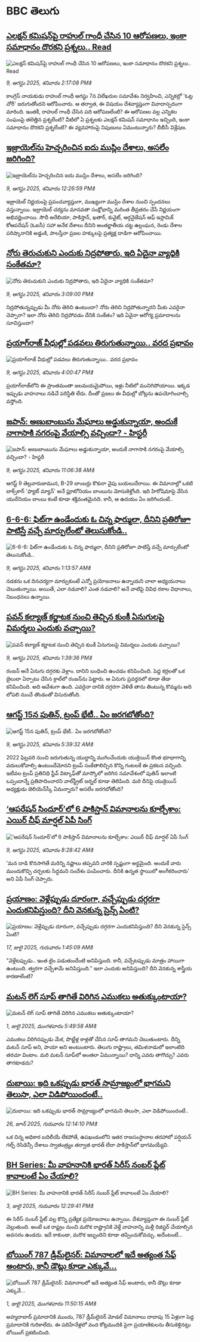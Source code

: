 # BBC తెలుగు## [ఎలక్షన్ కమిషన్‌పై రాహుల్ గాంధీ చేసిన 10 ఆరోపణలు, ఇంకా సమాధానం దొరకని ప్రశ్నలు.. Read](https://www.bbc.com/telugu/articles/cm2vz8de1qno?at_medium=RSS&at_campaign=rss?at_campaign=githubrss)![ఎలక్షన్ కమిషన్‌పై రాహుల్ గాంధీ చేసిన 10 ఆరోపణలు, ఇంకా సమాధానం దొరకని ప్రశ్నలు.. Read](https://ichef.bbci.co.uk/ace/ws/240/cpsprodpb/73aa/live/78194e20-7516-11f0-8071-1788c7e8ae0e.jpg)_9, ఆగస్టు 2025, శనివారం 2:17:08 PMకి_కాంగ్రెస్ నాయకుడు రాహుల్ గాంధీ ఆగస్టు 7న విలేఖరుల సమావేశం నిర్వహించి, ఎన్నికల్లో 'ఓట్ల చోరీ' జరుగుతోందని ఆరోపించారు. ఆ తర్వాత, ఈ విషయం దేశవ్యాప్తంగా వివాదాస్పదంగా మారింది. ఇంతకీ, రాహుల్ గాంధీ చేసిన పది ఆరోపణలేంటి? ఈ ఆరోపణల వల్ల ఎన్నికల సంఘంపై తలెత్తిన ప్రశ్నలేంటి? వీటిలో ఏ ప్రశ్నలకు ఎలక్షన్ కమిషన్ సమాధానం ఇచ్చింది, ఇంకా సమాధానం దొరకని ప్రశ్నలేంటి? ఈ వ్యవహారంపై నిపుణులు ఏమంటున్నారు? బీబీసీ విశ్లేషణ.## [ఇజ్రాయెల్‌‌ను హెచ్చరించిన ఐదు ముస్లిం దేశాలు, అసలేం జరిగింది?](https://www.bbc.com/telugu/articles/c4gz8v2vjpjo?at_medium=RSS&at_campaign=rss?at_campaign=githubrss)![ఇజ్రాయెల్‌‌ను హెచ్చరించిన ఐదు ముస్లిం దేశాలు, అసలేం జరిగింది?](https://ichef.bbci.co.uk/ace/ws/240/cpsprodpb/49c2/live/85ce8150-751d-11f0-a20f-3b86f375586a.jpg)_9, ఆగస్టు 2025, శనివారం 12:26:59 PMకి_ఇజ్రాయెల్ నిర్ణయంపై ప్రపంచవ్యాప్తంగా, ముఖ్యంగా ముస్లిం దేశాల నుంచి స్పందనలు వస్తున్నాయి. ఇజ్రాయెల్ చర్యను మానవతా సంక్షోభాన్ని మరింత తీవ్రతరం చేసే నిర్ణయంగా అభివర్ణించాయి. సౌదీ అరేబియా, పాకిస్తాన్, ఖతార్, కువైట్, ఆర్గనైజేషన్ ఆఫ్ ఇస్లామిక్ కోఆపరేషన్ (ఓఐసీ) సహా అనేక దేశాలు దీనిని అంతర్జాతీయ చట్ట ఉల్లంఘన, రెండు దేశాల పరిష్కారానికి అడ్డంకి, పాలస్తీనా ప్రజల హక్కులపై ప్రత్యక్ష దాడిగా ఆరోపించాయి.## [నోరు తెరుచుకుని ఎందుకు నిద్రపోతారు, ఇది ఏదైనా వ్యాధికి సంకేతమా?](https://www.bbc.com/telugu/articles/cd6ng394gq8o?at_medium=RSS&at_campaign=rss?at_campaign=githubrss)![నోరు తెరుచుకుని ఎందుకు నిద్రపోతారు, ఇది ఏదైనా వ్యాధికి సంకేతమా?](https://ichef.bbci.co.uk/ace/ws/240/cpsprodpb/3fe9/live/7da9a5d0-7532-11f0-b826-4b86ef3bf338.jpg)_9, ఆగస్టు 2025, శనివారం 3:09:00 PMకి_నిద్రపోతున్నప్పుడు మీ నోరు తెరిచి ఉంటుందా? నోరు తెరిచి నిద్రపోతున్నారని మీకు ఎవరైనా చెప్పారా? ఇలా నోరు తెరిచి నిద్రపోవడం దేనికి సంకేతం? ఇది ఏవైనా ఆరోగ్య ప్రమాదాలను సూచిస్తుందా?## [ప్రయాగ్‌రాజ్ వీధుల్లో పడవలు తిరుగుతున్నాయి.. వరద ప్రభావం](https://www.bbc.com/telugu/articles/cvgv4wr7yz3o?at_medium=RSS&at_campaign=rss?at_campaign=githubrss)![ప్రయాగ్‌రాజ్ వీధుల్లో పడవలు తిరుగుతున్నాయి.. వరద ప్రభావం](https://ichef.bbci.co.uk/ace/ws/240/cpsprodpb/7859/live/fd740670-7523-11f0-a06a-b9521bc0464b.jpg)_9, ఆగస్టు 2025, శనివారం 4:00:47 PMకి_ప్రయాగ్‌రాజ్‌లోని ఈ ప్రాంతమంతా జలమయమైపోయి, ఇళ్లు నీటిలో మునిగిపోయాయి. ఇక్కడ ఇప్పుడు వాహనాలు నడిచే పరిస్థితి లేదు. దీంతో ప్రజలు ఈ వీధుల్లో బోట్లను ఉపయోగించాల్సి వస్తోంది.## [జపాన్: అణుబాంబును మేఘాలు అడ్డుకున్నాయా, అందుకే నాగాసాకి నగరంపై వేయాల్సి వచ్చిందా? - హిస్టరీ](https://www.bbc.com/telugu/articles/cz71l3egldwo?at_medium=RSS&at_campaign=rss?at_campaign=githubrss)![జపాన్: అణుబాంబును మేఘాలు అడ్డుకున్నాయా, అందుకే నాగాసాకి నగరంపై వేయాల్సి వచ్చిందా? - హిస్టరీ](https://ichef.bbci.co.uk/ace/ws/240/cpsprodpb/0a3f/live/73a16cc0-7475-11f0-ad5a-6daee3ba97a6.jpg)_9, ఆగస్టు 2025, శనివారం 11:06:38 AMకి_ఆగస్ట్ 9 తెల్లవారుజామున, B-29 బాంబర్లు కొకురా వైపు బయలుదేరాయి. ఈ విమానాల్లో ఒకటి బాక్స్‌కార్ 'ఫ్యాట్ మ్యాన్' అనే ప్లూటోనియం బాంబును మోసుకెళ్తోంది. ఇది హిరోషిమాపై వేసిన యురేనియం బాంబు కంటే కూడా శక్తివంతమైనది. కానీ, ఆ ఉదయం ఏం జరిగిందంటే..## [6-6-6: ఫిట్‌గా ఉండేందుకు ఓ చిన్న ఫార్ములా, దీనిని ప్రతిరోజూ పాటిస్తే వచ్చే మార్పులేంటో తెలుసుకోండి..](https://www.bbc.com/telugu/articles/c39dxgrx92po?at_medium=RSS&at_campaign=rss?at_campaign=githubrss)![6-6-6: ఫిట్‌గా ఉండేందుకు ఓ చిన్న ఫార్ములా, దీనిని ప్రతిరోజూ పాటిస్తే వచ్చే మార్పులేంటో తెలుసుకోండి..](https://ichef.bbci.co.uk/ace/ws/240/cpsprodpb/abe9/live/11ac4270-750a-11f0-bb16-1dad126de423.jpg)_9, ఆగస్టు 2025, శనివారం 1:13:57 AMకి_నడకను ఒక దినచర్యగా మార్చుకుంటే ఎన్నో ప్రయోజనాలు ఉన్నాయని చాలా అధ్యయనాలు చెబుతున్నాయి. అయితే, ఎలా నడవాలి? ఎంత నడవాలి? అనే వాటిపై వివిధ రకాల విధానాలు, నిబంధనలు ఉన్నాయి.## [పవన్ కల్యాణ్ కర్ణాటక నుంచి తెచ్చిన కుంకీ ఏనుగులపై విమర్శలు ఎందుకు వచ్చాయి? ](https://www.bbc.com/telugu/articles/cn5ek1kex0ko?at_medium=RSS&at_campaign=rss?at_campaign=githubrss)![పవన్ కల్యాణ్ కర్ణాటక నుంచి తెచ్చిన కుంకీ ఏనుగులపై విమర్శలు ఎందుకు వచ్చాయి? ](https://ichef.bbci.co.uk/ace/ws/240/cpsprodpb/c554/live/c3906250-7523-11f0-a06a-b9521bc0464b.jpg)_9, ఆగస్టు 2025, శనివారం 1:39:36 PMకి_రంజన్‌ అనే ఏనుగు దగ్గరకు వెళ్లాం. దానిని బంధించి ఉంచడం కనిపించింది. పెద్ద కర్రలతో ఒక జైలులా ఏర్పాటు చేసిన క్రాల్‌లో రంజన్‌ను పెట్టారు. ఆ ఏనుగు ప్రవర్తనలో కూడా తేడా కనిపించింది. అది ఆవేశంగా ఉంది. ఎవరైనా దానికి దగ్గరగా వెళితే తాను తింటున్న కొమ్మను అది లోపలి నుంచే తొండంతో విసురుతోంది.## [ఆగస్ట్ 15న పుతిన్, ట్రంప్ భేటీ.. ఏం జరగబోతోంది?](https://www.bbc.com/telugu/articles/c17nw54794wo?at_medium=RSS&at_campaign=rss?at_campaign=githubrss)![ఆగస్ట్ 15న పుతిన్, ట్రంప్ భేటీ.. ఏం జరగబోతోంది?](https://ichef.bbci.co.uk/ace/ws/240/cpsprodpb/54e2/live/85ff9ee0-74da-11f0-9155-b594707ed0ec.jpg)_9, ఆగస్టు 2025, శనివారం 5:39:32 AMకి_2022 ఫిబ్రవరి నుంచి జరుగుతున్న యుద్ధాన్ని ముగించేందుకు యుక్రెయిన్ కొంత భూభాగాన్ని వదులుకోవాల్సి ఉంటుందేమోనని ట్రంప్ సంకేతాలిచ్చిన కొన్ని గంటలకే ఈ ప్రకటన వచ్చింది. ఇటీవల ట్రంప్ ప్రతినిధి స్టీవ్ విట్కాఫ్‌తో మాస్కోలో జరిగిన సమావేశంలో పుతిన్ ఇలాంటి ఒప్పందాన్నే ప్రతిపాదించారని వాల్‌స్ట్రీట్ జర్నల్ కూడా తెలిపింది. మరి దీనిపై యుక్రెయిన్ అధ్యక్షుడు జెలియెన్‌స్కీ ఏమన్నారు? అసలేం జరగబోతోంది?## [‘ఆపరేషన్ సిందూర్’లో 6 పాకిస్తాన్ విమానాలను కూల్చేశాం:  ఎయిర్ చీఫ్ మార్షల్ ఏపీ సింగ్](https://www.bbc.com/telugu/articles/cwy0e03nwdko?at_medium=RSS&at_campaign=rss?at_campaign=githubrss)![‘ఆపరేషన్ సిందూర్’లో 6 పాకిస్తాన్ విమానాలను కూల్చేశాం:  ఎయిర్ చీఫ్ మార్షల్ ఏపీ సింగ్](https://ichef.bbci.co.uk/ace/ws/240/cpsprodpb/533b/live/96311680-74fe-11f0-9d24-bb8d7f1f657e.jpg)_9, ఆగస్టు 2025, శనివారం 8:28:42 AMకి_'మన దాడి కొనసాగితే మరిన్ని నష్టాలు తప్పవని వారికి స్పష్టంగా అర్థమైంది. అందుకే వారు ముందుకొచ్చి చర్చలకు సిద్ధమని సందేశం పంపించారు. దీనికి ఉన్నత స్థాయిలో అంగీకరించారు' అని ఏపీ సింగ్ చెప్పారు.## [ప్రయాణం: వెళ్లేప్పుడు దూరంగా, వచ్చేప్పుడు దగ్గరగా ఎందుకనిపిస్తుంది? దీని వెనకున్న సైన్స్ ఏంటి?](https://www.bbc.com/telugu/articles/c0l4y727n1jo?at_medium=RSS&at_campaign=rss?at_campaign=githubrss)![ప్రయాణం: వెళ్లేప్పుడు దూరంగా, వచ్చేప్పుడు దగ్గరగా ఎందుకనిపిస్తుంది? దీని వెనకున్న సైన్స్ ఏంటి?](https://ichef.bbci.co.uk/ace/ws/240/cpsprodpb/054c/live/6957c010-62b0-11f0-8e78-11023c48a856.png)_17, జులై 2025, గురువారం 1:45:09 AMకి_"వెళ్లేటప్పుడు.. ఇంత టైం పడుతుందేంటి అనిపిస్తుంది. కానీ, వచ్చేటప్పుడు మాత్రం హాయిగా ఉంటుంది. త్వరగా వచ్చేశామే అనిపిస్తుంది." ఇలా ఎందుకు అనిపిస్తుంది? దీని వెనకున్న శాస్త్రీయ కారణాలేంటి?## [మటన్ లెగ్ సూప్ తాగితే విరిగిన ఎముకలు అతుక్కుంటాయా?](https://www.bbc.com/telugu/articles/c0l4g92j8kzo?at_medium=RSS&at_campaign=rss?at_campaign=githubrss)![మటన్ లెగ్ సూప్ తాగితే విరిగిన ఎముకలు అతుక్కుంటాయా?](https://ichef.bbci.co.uk/ace/ws/240/cpsprodpb/b31e/live/cce532c0-6d41-11f0-9462-bb509dc78127.jpg)_1, జులై 2025, మంగళవారం 5:49:58 AMకి_ఎముకలు విరిగినప్పుడు మేక, పొట్టేళ్ల కాళ్లతో చేసిన సూప్ తాగమని చెబుతుంటారు. దీన్ని మటన్ సూప్ అని, పాయా అని అంటుంటారు. తెలుగు రాష్ట్రాలు, తమిళనాడులో ఇలాంటిది తరచూ వింటాం. మరి మటన్ సూప్‌లో అంతలా ఏమున్నాయి? దాన్ని ఎవరు తాగొచ్చు? ఎవరు తాగకూడదు?## [దుబాయి: ఇది ఒకప్పుడు భారత్ సామ్రాజ్యంలో భాగమని తెలుసా, ఎలా విడిపోయిందంటే..](https://www.bbc.com/telugu/articles/ce83x3rekyyo?at_medium=RSS&at_campaign=rss?at_campaign=githubrss)![దుబాయి: ఇది ఒకప్పుడు భారత్ సామ్రాజ్యంలో భాగమని తెలుసా, ఎలా విడిపోయిందంటే..](https://ichef.bbci.co.uk/ace/ws/240/cpsprodpb/89c1/live/fbe80b80-5282-11f0-809e-059b7ea85131.jpg)_26, జూన్ 2025, గురువారం 12:14:10 PMకి_ఒక చిన్న అధికార బదిలీయే లేకపోతే, ఉపఖండంలోని ఇతర రాజసంస్థానాల తరహాలో  పర్షియన్ గల్ఫ్ రెసిడెన్సీ దేశాలు స్వాతంత్ర్యం తర్వాత భారత్ లేదా పాకిస్తాన్‌లో భాగమయ్యేవి.## [BH Series: మీ వాహనానికి భారత్ సిరీస్ నంబర్ ప్లేట్ కావాలంటే ఏం చేయాలి?](https://www.bbc.com/telugu/articles/c9dg040gzv6o?at_medium=RSS&at_campaign=rss?at_campaign=githubrss)![BH Series: మీ వాహనానికి భారత్ సిరీస్ నంబర్ ప్లేట్ కావాలంటే ఏం చేయాలి?](https://ichef.bbci.co.uk/ace/ws/240/cpsprodpb/c5c0/live/7facfba0-5801-11f0-b5c5-012c5796682d.jpg)_3, జులై 2025, గురువారం 12:29:41 PMకి_ఈ సిరీస్ నంబర్ ప్లేట్ వల్ల కొన్ని ప్రత్యేక ప్రయోజనాలు ఉన్నాయి. దేశవ్యాప్తంగా ఈ నంబర్ ప్లేట్ చెల్లుతుంది. అంటే ఒక రాష్ట్రం నుంచి మరొక రాష్ట్రానికి వెళ్తే వాహనాన్ని మళ్లీ రిజిస్టర్ చేయాల్సిన అవసరం ఉండదు. ఇదే కాకుండా, మరొక ఇబ్బందిని కూడా తప్పించుకోవచ్చు. అదేంటంటే...## [బోయింగ్ 787 డ్రీమ్‌లైనర్: విమానాలలో ఇదే అత్యంత సేఫ్ అంటారు, కానీ డౌట్లు కూడా ఎక్కువే...](https://www.bbc.com/telugu/articles/c8d664g0dz9o?at_medium=RSS&at_campaign=rss?at_campaign=githubrss)![బోయింగ్ 787 డ్రీమ్‌లైనర్: విమానాలలో ఇదే అత్యంత సేఫ్ అంటారు, కానీ డౌట్లు కూడా ఎక్కువే...](https://ichef.bbci.co.uk/ace/ws/240/cpsprodpb/aebe/live/0ad87b80-5674-11f0-95fc-edf89039c20a.jpg)_1, జులై 2025, మంగళవారం 11:50:15 AMకి_అహ్మదాబాద్ ప్రమాదానికి ముందు, 787 డ్రీమ్‌లైనర్ మోడల్ విమానాలు దాదాపు 15 ఏళ్లుగా పెద్ద ప్రమాదానికి గురికాలేదు. ఈ పదిహేనేళ్లలో వంద కోట్లమందికి  పైగా ప్రయాణికులను తీసుకెళ్లినట్లు బోయింగ్ ప్రకటించింది.